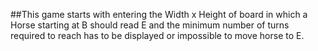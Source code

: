 ##This game starts with entering the Width x Height of board in which a Horse starting at B should read E and the minimum number of turns required to reach has to be displayed or impossible to move horse to E.